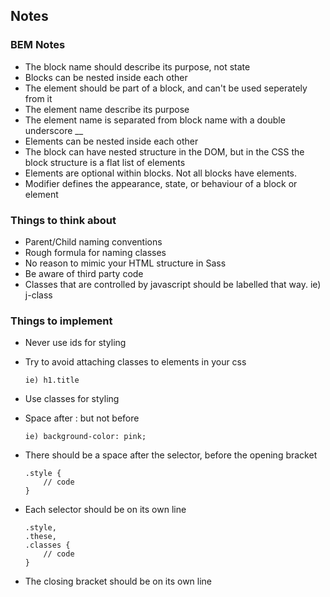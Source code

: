 
## Notes

### BEM Notes
* The block name should describe its purpose, not state
* Blocks can be nested inside each other
* The element should be part of a block, and can't be used seperately from it
* The element name describe its purpose
* The element name is separated from block name with a double underscore __
* Elements can be nested inside each other
* The block can have nested structure in the DOM, but in the CSS the block structure is a flat list of elements
* Elements are optional within blocks. Not all blocks have elements.
* Modifier defines the appearance, state, or behaviour of a block or element



### Things to think about
* Parent/Child naming conventions
* Rough formula for naming classes
* No reason to mimic your HTML structure in Sass
* Be aware of third party code
* Classes that are controlled by javascript should be labelled that way. ie) j-class



### Things to implement

* Never use ids for styling
* Try to avoid attaching classes to elements in your css 

	```
	ie) h1.title
	```

* Use classes for styling
* Space after : but not before 
	
	```
	ie) background-color: pink;
	```

* There should be a space after the selector, before the opening bracket

	```
	.style {
		// code
	}
	```

* Each selector should be on its own line
	
	```
	.style,
	.these,
	.classes {
		// code
	}
	```

* The closing bracket should be on its own line




